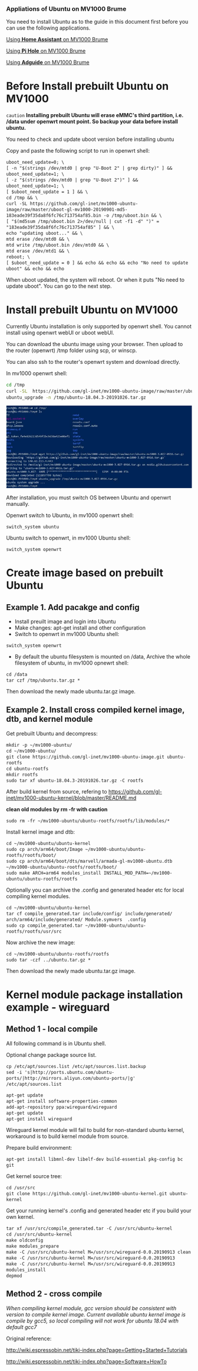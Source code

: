 ### Appliations of Ubuntu on MV1000 Brume

You need to install Ubuntu as to the guide in this document first before you can use the following applications. 

[Using **Home Assistant** on MV1000 Brume](https://github.com/gl-inet/mv1000-ubuntu-image/blob/master/HA%20Installation%20Guide.md)

[Using **Pi Hole** on MV1000 Brume](https://github.com/gl-inet/mv1000-ubuntu-image/blob/master/pi-hole/MV1000%20install%20Pi-hole%20Guide.md)

[Using **Adguide** on MV1000 Brume](https://github.com/gl-inet/mv1000-ubuntu-image/blob/master/adguard/MV1000%20Install%20AdGuardHome%20Guide.md)

# Before Install prebuilt Ubuntu on MV1000

`caution` **Installing prebuilt Ubuntu will erase eMMC's third partition, i.e. /data under openwrt mount point. So backup your data before install ubuntu.**

You need to check and update uboot version before installing ubuntu

Copy and paste the following script to run in openwrt shell:
```
uboot_need_update=0; \
[ -n "$(strings /dev/mtd0 | grep "U-Boot 2" | grep dirty)" ] && uboot_need_update=1; \
[ -z "$(strings /dev/mtd0 | grep "U-Boot 2")" ] &&  uboot_need_update=1; \
[ $uboot_need_update = 1 ] && \
cd /tmp && \
curl -SL https://github.com/gl-inet/mv1000-ubuntu-image/raw/master/uboot-gl-mv1000-20190901-md5-183eade39f35da8f6fc76c713754af85.bin -o /tmp/uboot.bin && \
[ "$(md5sum /tmp/uboot.bin 2>/dev/null | cut -f1 -d" ")" = "183eade39f35da8f6fc76c713754af85" ] && \
echo "updating uboot..." && \
mtd erase /dev/mtd0 && \
mtd write /tmp/uboot.bin /dev/mtd0 && \
mtd erase /dev/mtd1 && \
reboot; \
[ $uboot_need_update = 0 ] && echo && echo && echo "No need to update uboot" && echo && echo
```

When uboot updated, the system will reboot. Or when it puts "No need to update uboot".
You can go to the next step.

# Install prebuilt Ubuntu on MV1000

Currently Ubuntu installation is only supported by openwrt shell. You cannot install using openwrt webUI or uboot webUI.


You can download the ubuntu image using your browser. Then upload to the router (openwrt) /tmp folder using scp, or winscp.

You can also ssh to the router's openwrt system and download directly.

In mv1000 openwrt shell:
```bash
cd /tmp
curl -SL  https://github.com/gl-inet/mv1000-ubuntu-image/raw/master/ubuntu-18.04.3-20191026.tar.gz -o /tmp/ubuntu-18.04.3-20191026.tar.gz
ubuntu_upgrade -n /tmp/ubuntu-18.04.3-20191026.tar.gz
```

![MV1000 Ubuntu install](mv1000_ubuntu_install.jpg)

After installation, you must switch OS between Ubuntu and openwrt manually.

Openwrt switch to Ubuntu, in mv1000 openwrt shell:
```
switch_system ubuntu
```

Ubuntu switch to openwrt, in mv1000 Ubuntu shell:
```
switch_system openwrt
```


# Create image based on prebuilt Ubuntu
## Example 1. Add pacakge and config
- Install preuilt image and login into Ubuntu
- Make changes: apt-get install and other configuration
- Switch to openwrt in mv1000 Ubuntu shell:
```
switch_system openwrt
```
- By default the ubuntu filesystem is mounted on /data,
  Archive the whole filesystem of ubuntu, in mv1000 opnewrt shell:
```
cd /data
tar czf /tmp/ubuntu.tar.gz *
```
Then download the newly made ubuntu.tar.gz image.

## Example 2. Install cross compiled kernel image, dtb, and kernel module

Get prebuilt Ubuntu and decompress:
```
mkdir -p ~/mv1000-ubuntu/
cd ~/mv1000-ubuntu/
git clone https://github.com/gl-inet/mv1000-ubuntu-image.git ubuntu-rootfs
cd ubuntu-rootfs
mkdir rootfs
sudo tar xf ubuntu-18.04.3-20191026.tar.gz -C rootfs
```
After build kernel from source, refering to
https://github.com/gl-inet/mv1000-ubuntu-kernel/blob/master/README.md

**clean old modules by rm -fr with caution**
```
sudo rm -fr ~/mv1000-ubuntu/ubuntu-rootfs/rootfs/lib/modules/*
```

Install kernel image and dtb:
```
cd ~/mv1000-ubuntu/ubuntu-kernel
sudo cp arch/arm64/boot/Image ~/mv1000-ubuntu/ubuntu-rootfs/rootfs/boot/
sudo cp arch/arm64/boot/dts/marvell/armada-gl-mv1000-ubuntu.dtb ~/mv1000-ubuntu/ubuntu-rootfs/rootfs/boot/
sudo make ARCH=arm64 modules_install INSTALL_MOD_PATH=~/mv1000-ubuntu/ubuntu-rootfs/rootfs
```

Optionally you can archive the .config and generated header etc for local compiling kernel modules.
```
cd ~/mv1000-ubuntu/ubuntu-kernel
tar cf compile_generated.tar include/config/ include/generated/ arch/arm64/include/generated/ Module.symvers  .config
sudo cp compile_generated.tar ~/mv1000-ubuntu/ubuntu-rootfs/rootfs/usr/src
```

Now archive the new image:
```
cd ~/mv1000-ubuntu/ubuntu-rootfs/rootfs
sudo tar -czf ../ubuntu.tar.gz *
```
Then download the newly made ubuntu.tar.gz image.

# Kernel module package installation example - wireguard

## Method 1 - local compile
All following command is in Ubuntu shell.

Optional change package source list.
```
cp /etc/apt/sources.list /etc/apt/sources.list.backup
sed -i 's|http://ports.ubuntu.com/ubuntu-ports/|http://mirrors.aliyun.com/ubuntu-ports/|g' /etc/apt/sources.list
```

```
apt-get update
apt-get install software-properties-common
add-apt-repository ppa:wireguard/wireguard
apt-get update
apt-get install wireguard
```
Wireguard kernel module will fail to build for non-standard ubuntu kernel, workaround is to build kernel module from source.

Prepare build environment:
```
apt-get install libmnl-dev libelf-dev build-essential pkg-config bc git
```
Get kernel source tree:
```
cd /usr/src
git clone https://github.com/gl-inet/mv1000-ubuntu-kernel.git ubuntu-kernel
```
Get your running kernel's .config and generated header etc if you build your own kernel.
```
tar xf /usr/src/compile_generated.tar -C /usr/src/ubuntu-kernel
cd /usr/src/ubuntu-kernel
make oldconfig
make modules_prepare
make -C /usr/src/ubuntu-kernel M=/usr/src/wireguard-0.0.20190913 clean
make -C /usr/src/ubuntu-kernel M=/usr/src/wireguard-0.0.20190913
make -C /usr/src/ubuntu-kernel M=/usr/src/wireguard-0.0.20190913 modules_install
depmod
```

## Method 2 - cross compile
*When compiling kernel module, gcc version should be consistent with version to compile kernel image.
Current available ubuntu kernel image is compile by gcc5, so local compiling will not work for ubuntu 18.04 with default gcc7*

Original reference:

http://wiki.espressobin.net/tiki-index.php?page=Getting+Started+Tutorials

http://wiki.espressobin.net/tiki-index.php?page=Software+HowTo

